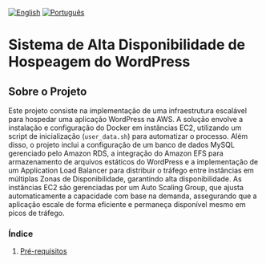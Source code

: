 [![English](https://img.shields.io/badge/English-blue.svg)](README.en.md)
[![Português](https://img.shields.io/badge/Português-green.svg)](README.md)

# Sistema de Alta Disponibilidade de Hospeagem do WordPress

## Sobre o Projeto

Este projeto consiste na implementação de uma infraestrutura escalável para hospedar uma aplicação WordPress na AWS. A solução envolve a instalação e configuração do Docker em instâncias EC2, utilizando um script de inicialização (`user_data.sh`) para automatizar o processo. Além disso, o projeto inclui a configuração de um banco de dados MySQL gerenciado pelo Amazon RDS, a integração do Amazon EFS para armazenamento de arquivos estáticos do WordPress e a implementação de um Application Load Balancer para distribuir o tráfego entre instâncias em múltiplas Zonas de Disponibilidade, garantindo alta disponibilidade. As instâncias EC2 são gerenciadas por um Auto Scaling Group, que ajusta automaticamente a capacidade com base na demanda, assegurando que a aplicação escale de forma eficiente e permaneça disponível mesmo em picos de tráfego.

### Índice

1. [Pré-requisitos](#1-pré-requisitos)

